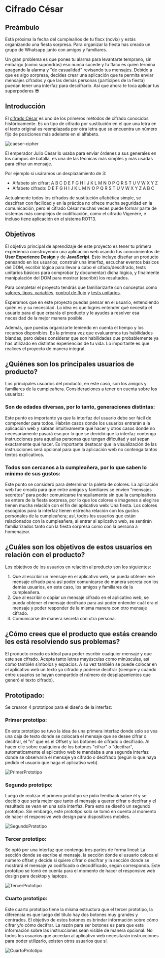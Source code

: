 # Cifrado César

## Preámbulo

Está próxima la fecha del cumpleaños de tu flacx (novix) y estás organizando una
fiesta sorpresa. Para organizar la fiesta has creado un grupo de Whatsapp junto
con amigos y familiares.

Un gran problema es que pones tu alarma para levantarte temprano, sin embargo
(como supondrás) eso nunca sucede y tu flacx es quien termina apagando la alarma
y "de casualidad" revisando tus mensajes. Debido a que es algo sorpresa, decides
crear una aplicación que te permita enviar mensajes cifrados y que las demás
personas (partícipes de la fiesta) puedan tener una interfaz para
descifrarlo. Así que ahora te toca aplicar tus superpoderes 😎

## Introducción

El [cifrado César](https://en.wikipedia.org/wiki/Caesar_cipher) es uno de los
primeros métodos de cifrado conocidos históricamente. Es un tipo de cifrado por
sustitución en el que una letra en el texto original es reemplazada por otra
letra que se encuentra un número fijo de posiciones más adelante en el alfabeto.

![caeser-cipher](https://upload.wikimedia.org/wikipedia/commons/thumb/2/2b/Caesar3.svg/2000px-Caesar3.svg.png)

El emperador Julio César lo usaba para enviar órdenes a sus generales en los
campos de batalla, es una de las técnicas más simples y más usadas para cifrar
un mensaje.

Por ejemplo si usáramos un desplazamiento de 3:

* Alfabeto sin cifrar: A B C D E F G H I J K L M N O P Q R S T U V W X Y Z
* Alfabeto cifrado: D E F G H I J K L M N O P Q R S T U V W X Y Z A B C

Actualmente todos los cifrados de sustitución alfabética simple, se descifran
con facilidad y en la práctica no ofrece mucha seguridad en la comunicación,
pero el cifrado César muchas veces puede formar parte de sistemas más complejos
de codificación, como el cifrado Vigenère, e incluso tiene aplicación en el
sistema ROT13.

## Objetivos

El objetivo principal de aprendizaje de este proyecto es tener tu primera
experiencia construyendo una aplicación web usando tus conocimientos de **User
Experience Design** y de **JavaScript**. Esto incluye diseñar un producto
pensando en los usuarios, construir una interfaz, escuchar eventos básicos del
DOM, escribir lógica para llevar a cabo el cifado/descifrado, tests unitarios
básicos para comprobar (y documentar) dicha lógica, y finalmente manipulación
del DOM para mostrar (escribir) los resultados.

Para completar el proyecto tendrás que familiarizarte con conceptos como
[valores, tipos, variables](https://github.com/Laboratoria/curricula-js/tree/v2.x/topics/javascript/01-basics),
[control de flujo](https://github.com/Laboratoria/curricula-js/tree/v2.x/topics/javascript/02-flow-control)
y [tests unitarios](https://github.com/Laboratoria/curricula-js/tree/v2.x/topics/testing).

Esperamos que en este proyecto puedas pensar en el usuario, entendiendo quién es
y su necesidad. La idea es que logres entender qué necesita el usuario para el
que crearás el producto y le ayudes a resolver esa necesidad de la mejor manera
posible.

Además, que puedas organizarte teniendo en cuenta el tiempo y los recursos
disponibles. Es la primera vez que evaluaremos tus habilidades blandas, pero debes
considerar que son habilidades que probablemente ya has utilizado en distintas
experiencias de tu vida. Lo importante es que realices el proyecto de manera
integral.


## ¿Quiénes son los principales usuarios de producto?

Los principales usuarios del producto, en este caso, son los amigos y familiares de la cumpleañera.
Consideraciones a tener en cuenta sobre los usuarios:

### Son de edades diversas, por lo tanto, generaciones distintas:
 Este punto es importante ya que la interfaz del usuario debe ser fácil de comprender para todos. Habrán casos donde los usuarios entrarán a la aplicación web y sabrán intuitivamente qué hacer y otros casos donde no necesariamente pasará eso por lo que se decidió que la interfaz contenga instrucciones para aquellas personas que tengan dificultad y así sepan exactamente qué hacer. Es importante destacar que la visualización de las instrucciones será opcional para que la aplicación web no contenga tantos textos explicativos.

### Todos son cercanos a la cumpleañera, por lo que saben lo minimo de sus gustos:
Este punto se consideró para determinar la paleta de colores. La aplicación web fue creada para que entre amigos y familiares se envíen "mensajes secretos" para poder comunicarse tranquilamente sin que la cumpleañera se entere de la fiesta sorpresa, por lo que los colores e imagenes a elegirse tienen mucha relación con el fin del aplicativo web: Una fiesta.
Los colores escogidos para la interfaz tienen estrecha relación con los gustos personales de la cumpleañera; así, todos los usuarios que están relacionados con la cumpleañera, al entrar al aplicativo web, se sentirán familiarizados tanto con la fiesta sorpresa como con la persona a homenajear. 

## ¿Cuáles son los objetivos de estos usuarios en relación con el producto?
Los objetivos de los usuarios en relación al producto son los siguientes:
1. Que al escribir un mensaje en el aplicativo web, se pueda obtener ese mensaje cifrado para así poder comunicarse de manera secreta con los demás usuarios, en este caso, los amigos y familiares de la cumpleañera.
2. Que al escribir o copiar un mensaje cifrado en el aplicativo web, se pueda obtener el mensaje decifrado para asi poder entender cuál era el mensaje y poder responder de la misma manera con otro mensaje cifrado.
3. Comunicarse de manera secreta con otra persona.

## ¿Cómo crees que el producto que estás creando les está resolviendo sus problemas?
El producto creado es ideal para poder escribir cualquier mensaje y que este sea cifrado. Acepta tanto letras mayúsculas como minúsculas, así como también símbolos y espacios. A su vez también se puede colocar en el aplicativo web un texto ya cifrado y poderse decifrar (siempre y cuando entre usuarios se hayan compartido el número de desplazamientos que generó el texto cifrado).

## Prototipado:
Se crearon 4 prototipos para el diseño de la interfaz:

### Primer prototipo: 
En este prototipo se tuvo la idea de una primera interfaz donde solo se vea una caja de texto donde se colocará el mensaje que se desee cifrar o decifrar, el "n" que es el Offset y los botones de cifrado o decifrado. Al hacer clic sobre cualquiera de los botones "cifrar" o "decifrar", automaticamente el aplicativo web te mandaba a una segunda interfaz donde se observaria el mensaje ya cifrado o decifrado (según lo que haya pedido el usuario que haga el aplicativo web).

![PrimerPrototipo](Prototipos/Primer%20prototipo.png)


### Segundo prototipo:
Luego de realizar el primero prototipo se pidio feedback sobre él y se decidió que sería mejor que tanto el mensaje a querer cifrar o decifrar y el resultado se vean en una sola interfaz. Para esto se diseñó un segundo prototipo. Sin embargo, este prototipo solo se tomó en cuenta al momento de hacer el responsive web design para dispositivos mobiles. 

![SegundoPrototipo](Prototipos/Segundo%20prototipo.png)

### Tercer prototipo:
Se optó por una interfaz que contenga tres partes de forma lineal: La sección donde se escribe el mensaje, la sección donde el usuario coloca el número offset y decide si quiere cifrar o decifrar y la sección donde se mostrará el mensaje ya codificado o decodificado, según corresponda. Este prototipo se tomó en cuenta para el momento de hacer el responsive web design para desktop y laptops.

![TercerPrototipo](Prototipos/Tercer%20prototipo.png)

### Cuarto prototipo:
Este cuarto prototipo tiene la misma estructura que el tercer prototipo, la diferencia es que luego del titulo hay dos botones muy grandes y centrados.
El objetivo de estos botones es brindar información sobre cómo cifrar y/o cómo decifrar. La razón para ser botones es para que esta información sobre las instrucciones sean visible de manera opcional. No todos los usuarios que accedan al aplicativo web necesitarán instrucciones para poder utilizarlo, existen otros usuarios que sí.

![CuartoPrototipo](Prototipos/cuarto%20prototipo.png)
